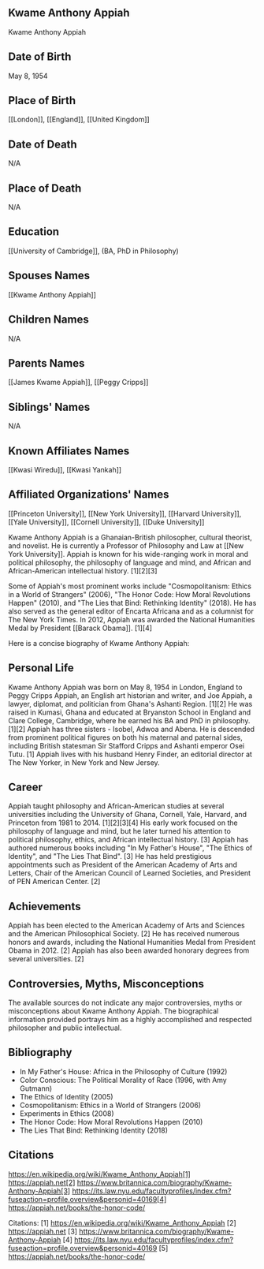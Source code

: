 ## Kwame Anthony Appiah
Kwame Anthony Appiah

## Date of Birth
May 8, 1954

## Place of Birth
[[London]], [[England]], [[United Kingdom]]

## Date of Death
N/A

## Place of Death
N/A

## Education
[[University of Cambridge]], (BA, PhD in Philosophy)

## Spouses Names
[[Kwame Anthony Appiah]]

## Children Names
N/A

## Parents Names
[[James Kwame Appiah]], [[Peggy Cripps]]

## Siblings' Names
N/A

## Known Affiliates Names
[[Kwasi Wiredu]], [[Kwasi Yankah]]

## Affiliated Organizations' Names
[[Princeton University]], [[New York University]], [[Harvard University]], [[Yale University]], [[Cornell University]], [[Duke University]]

Kwame Anthony Appiah is a Ghanaian-British philosopher, cultural theorist, and novelist. He is currently a Professor of Philosophy and Law at [[New York University]]. Appiah is known for his wide-ranging work in moral and political philosophy, the philosophy of language and mind, and African and African-American intellectual history. [1][2][3]

Some of Appiah's most prominent works include "Cosmopolitanism: Ethics in a World of Strangers" (2006), "The Honor Code: How Moral Revolutions Happen" (2010), and "The Lies that Bind: Rethinking Identity" (2018). He has also served as the general editor of Encarta Africana and as a columnist for The New York Times. In 2012, Appiah was awarded the National Humanities Medal by President [[Barack Obama]]. [1][4]

Here is a concise biography of Kwame Anthony Appiah:

## Personal Life
Kwame Anthony Appiah was born on May 8, 1954 in London, England to Peggy Cripps Appiah, an English art historian and writer, and Joe Appiah, a lawyer, diplomat, and politician from Ghana's Ashanti Region. [1][2] He was raised in Kumasi, Ghana and educated at Bryanston School in England and Clare College, Cambridge, where he earned his BA and PhD in philosophy. [1][2] Appiah has three sisters - Isobel, Adwoa and Abena.  He is descended from prominent political figures on both his maternal and paternal sides, including British statesman Sir Stafford Cripps and Ashanti emperor Osei Tutu. [1] Appiah lives with his husband Henry Finder, an editorial director at The New Yorker, in New York and New Jersey. 

## Career
Appiah taught philosophy and African-American studies at several universities including the University of Ghana, Cornell, Yale, Harvard, and Princeton from 1981 to 2014. [1][2][3][4] His early work focused on the philosophy of language and mind, but he later turned his attention to political philosophy, ethics, and African intellectual history. [3] Appiah has authored numerous books including "In My Father's House", "The Ethics of Identity", and "The Lies That Bind". [3] He has held prestigious appointments such as President of the American Academy of Arts and Letters, Chair of the American Council of Learned Societies, and President of PEN American Center. [2]

## Achievements
Appiah has been elected to the American Academy of Arts and Sciences and the American Philosophical Society. [2] He has received numerous honors and awards, including the National Humanities Medal from President Obama in 2012. [2] Appiah has also been awarded honorary degrees from several universities. [2]

## Controversies, Myths, Misconceptions
The available sources do not indicate any major controversies, myths or misconceptions about Kwame Anthony Appiah. The biographical information provided portrays him as a highly accomplished and respected philosopher and public intellectual.

## Bibliography
- In My Father's House: Africa in the Philosophy of Culture (1992)
- Color Conscious: The Political Morality of Race (1996, with Amy Gutmann)
- The Ethics of Identity (2005)
- Cosmopolitanism: Ethics in a World of Strangers (2006)
- Experiments in Ethics (2008) 
- The Honor Code: How Moral Revolutions Happen (2010)
- The Lies That Bind: Rethinking Identity (2018)

## Citations 
https://en.wikipedia.org/wiki/Kwame_Anthony_Appiah[1] https://appiah.net[2] https://www.britannica.com/biography/Kwame-Anthony-Appiah[3] https://its.law.nyu.edu/facultyprofiles/index.cfm?fuseaction=profile.overview&personid=40169[4] https://appiah.net/books/the-honor-code/

Citations:
[1] https://en.wikipedia.org/wiki/Kwame_Anthony_Appiah
[2] https://appiah.net
[3] https://www.britannica.com/biography/Kwame-Anthony-Appiah
[4] https://its.law.nyu.edu/facultyprofiles/index.cfm?fuseaction=profile.overview&personid=40169
[5] https://appiah.net/books/the-honor-code/